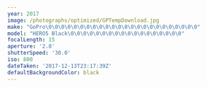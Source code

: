 ```yaml
---
year: 2017
image: /photographs/optimized/GPTempDownload.jpg
make: "GoPro\0\0\0\0\0\0\0\0\0\0\0\0\0\0\0\0\0\0\0\0\0\0\0\0"
model: "HERO5 Black\0\0\0\0\0\0\0\0\0\0\0\0\0\0\0\0\0\0"
focalLength: 15
aperture: '2.8'
shutterSpeed: '30.0'
iso: 800
dateTaken: '2017-12-13T23:17:39Z'
defaultBackgroundColor: black
---
```

